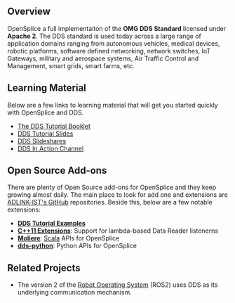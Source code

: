 ## Overview
OpenSplice a full implementaiton of the **OMG DDS Standard** licensed under **Apache 2**. The DDS standard is used today across a large range of application domains ranging from autonomous vehicles, medical devices, robotic platforms, software defined networking, network switches, IoT Gateways, military and aerospace systems, Air Traffic Control and Management, smart grids, smart farms, etc. 


## Learning Material
Below are a few links to learning material that will get you started quickly with OpenSplice and DDS.

- [The DDS Tutorial Booklet](http://bit.ly/2sXqbOG)
- [DDS Tutorial Slides](http://bit.ly/dds-onem2m)
- [DDS Slideshares](http://bit.ly/2sXW6yo)
- [DDS In Action Channel](https://vimeo.com/channels/dds)


## Open Source Add-ons 
There are plenty of Open Source add-ons for OpenSplice and they keep growing almost daily. The main place to look for add one and extensions are [ADLINK-IST's GitHub](https://github.com/ADLINK-IST) repositories. Beside this, below are a few notable extensions:

- **[DDS Tutorial Examples](http://bit.ly/1oAvXhz)**
- **[C++11 Extensions](http://bit.ly/dds-cpp11)**: Support for lambda-based Data Reader listenerns 
- **[Moliere](http://bit.ly/moliere-dds)**: [Scala](http://scala-lang.org) APIs for OpenSplice 
- **[dds-python](https://github.com/atolab/dds-python)**: Python APIs for OpenSplice

## Related Projects

- The version 2 of the  [Robot Operating System](http://www.ros.org) (ROS2) uses DDS as its underlying communication mechanism.
